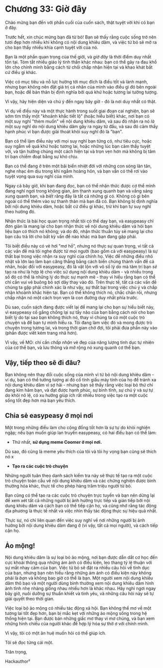 # Chương 33: Giờ đây

Chào mừng bạn đến với phần cuối của cuốn sách, thật tuyệt vời khi có bạn ở đây.

Trước hết, xin chúc mừng bạn đã từ bỏ! Bạn sẽ thấy rằng cuộc sống trở nên tươi đẹp hơn nhiều khi không có nội dung khiêu dâm, và việc từ bỏ sẽ mở ra cho bạn thấy nhiều khía cạnh tuyệt vời của nó.

Bạn là một phần quan trọng của thế giới, và *giờ đây* là thời điểm duy nhất tồn tại. Tóm tắt nhiều giáo lý tinh thần khác nhau: bạn có thể gây ra đau khổ lớn cho chính mình bằng cách từ chối chấp nhận hiện tại và khao khát bất cứ điều gì khác.

Việc có mục tiêu và nỗ lực hướng tới mục đích là điều tốt và lành mạnh, nhưng bạn không nên đặt giá trị cá nhân của mình vào điều gì đó bên ngoài bạn, hoặc để bản thân bị định nghĩa bởi quá khứ hoặc tương lai tưởng tượng.

Vì vậy, hãy hiện diện và chú ý đến ngay bây giờ - đó là nơi duy nhất có thật.

Ví dụ về điều này và một thực hành trong suốt giai đoạn cai nghiện, bạn sẽ sớm tìm thấy một "khoảnh khắc tiết lộ" (hoặc hiểu biết) khác, nơi bạn có một suy nghĩ "thèm muốn" về nội dung khiêu dâm, và sau đó nhận ra nó *là* một suy nghĩ do nội dung khiêu dâm gây ra ngay từ đầu, và sau đó cảm thấy hạnh phúc vì bạn được giải thoát khỏi suy nghĩ đó là "bạn".

Bạn có thể làm điều này với mọi suy nghĩ bạn từng có, như tiêu cực, hoặc suy ngẫm về quá khứ hoặc tương lai, hoặc những lúc bạn cảm thấy tuyệt vời, và tận hưởng chúng một cách hiện tại và trọn vẹn hơn mà không bị tâm trí bạn chiếm đoạt bằng sự khó chịu.

Bạn có thể đang ở trên một bãi biển nhiệt đới với những con sóng lăn tăn, nghe nhạc êm dịu trong khi ngắm hoàng hôn, và bạn vẫn có thể rơi vào tuyệt vọng qua suy nghĩ của mình.

Ngay cả bây giờ, khi bạn đang đọc, bạn có thể nhận thức được cơ thể mình đang nghỉ ngơi trong không gian, âm thanh xung quanh bạn và vầng sáng xung quanh bạn, và *biết* rằng đây là tất cả những gì có. Không có gì bên ngoài có thể thêm vào sự thanh thản mà bạn đã có. Bạn không bị định nghĩa bởi nội dung khiêu dâm, hoặc bất cứ điều gì khác, trừ khi bạn tự suy nghĩ theo hướng đó.

Nhận thức là bài học quan trọng nhất tôi có thể dạy bạn, và easypeasy chỉ đơn giản là mang lại cho bạn nhận thức về nội dung khiêu dâm và hỏi bạn liệu bạn có thích nó không; và do đó, nhận thức thuần túy sẽ mang lại cho bạn câu trả lời cho bất kỳ vấn đề nào khác mà bạn đang gặp phải.

Tôi biết điều này có vẻ hơi "mơ hồ", nhưng nó thực sự quan trọng, vì tất cả các vấn đề mà tôi nghe được từ mọi người (bao gồm cả với easypeasy) là sự thất bại trong việc nhận ra suy nghĩ của chính họ. Việc để những điều nhỏ nhặt và lớn lao làm bạn căng thẳng bằng cách biến chúng thành vấn đề cá nhân, hoặc đối với easypeasy, đó là vật lộn với vô số lý do mà tâm trí bạn *sẽ* tạo ra như là hợp lệ cho việc sử dụng nội dung khiêu dâm - và nhiều trong số đó có thể là những lý do thực sự mạnh mẽ - thay vì hiểu rằng bạn có thể chỉ cần vui vẻ buông bỏ sợi dây thay vào đó. Trên thực tế, tất cả các vấn đề chúng ta gặp phải chính xác là như vậy, sự thất bại trong việc chú ý và chấp nhận khoảnh khắc hiện tại. Bạn có thể không thích nó, chắc chắn rồi, nhưng chấp nhận nó một cách trọn vẹn là con đường duy nhất phía trước.

Dù sao, cuốn sách đang được viết lại để mang lại cho bạn sự hiểu biết này, vì easypeasy cố gắng chống lại sự tẩy não của bạn bằng cách *nói* cho bạn biết lý do tại sao bạn không thích nó, thay vì chúng ta có một cuộc trò chuyện và để bạn tự mình hiểu ra. Tôi đang làm việc đó và mong được trò chuyện trong tương lai, và trong thời gian chờ đợi, tôi phải đưa phần này vào (phần được viết kém trang nhã hơn).

Vì vậy, về MO: chỉ cần *chấp nhận* vẻ đẹp của năng lượng tình dục tự nhiên của cơ thể bạn, và lưu thông và mở rộng nó xung quanh cơ thể bạn.

## Vậy, tiếp theo sẽ đi đâu?

Bạn không nên thay đổi cuộc sống của mình vì từ bỏ nội dung khiêu dâm - ví dụ, bạn có thể tưởng tượng ai đó cố tình giấu máy tính của họ để tránh xa nội dung khiêu dâm vì sợ hãi - nhưng bạn sẽ thấy rằng việc loại bỏ thứ chỉ đang kìm hãm bạn, và đạt được hạnh phúc, sự bình tĩnh, sự chú ý và sự tự do khỏi nô lệ, có xu hướng giúp ích rất nhiều trong việc tạo ra một cuộc sống tốt đẹp hơn mà bạn yêu thích.

## Chia sẻ easypeasy ở mọi nơi

Một trong những điều làm cho cộng đồng tốt hơn là sự tự do khỏi nghiện ngập; nếu bạn muốn giúp lan truyền easypeasy, có hai điều bạn có thể làm:

- Thứ nhất, **sử dụng meme Coomer ở mọi nơi.**

Dù sao, đó cũng là meme yêu thích của tôi và tôi hy vọng bạn cũng sẽ thích nó x

- **Tạo ra các cuộc trò chuyện**

Những người tuân theo danh sách kiểm tra này sẽ thực tế tạo ra một cuộc trò chuyện toàn cầu về nội dung khiêu dâm và các chứng nghiện được bình thường hóa khác, thực tế cho phép hàng trăm triệu người từ bỏ.

Bạn cũng có thể tạo ra các cuộc trò chuyện trực tuyến và bạn nên dừng lại để xem xét tất cả những người bị ảnh hưởng trực tiếp và gián tiếp bởi nội dung khiêu dâm và cách bạn có thể tiếp cận họ, và cũng nhớ rằng tác động địa phương là thực tế nhất và việc nhìn thấy tác động thực sự hiệu quả nhất.

Thực sự, nó chỉ liên quan đến việc suy nghĩ về nơi những người bị ảnh hưởng bởi nội dung khiêu dâm đang ở (vì vậy, tất cả mọi người), và cách tiếp cận họ.

## Ảo mộng!

Nội dung khiêu dâm là sự loại bỏ ảo mộng, nơi bạn được dẫn dắt cơ học đến cực khoái thông qua những ám ảnh có điều kiện, leo thang tỷ lệ thuận với sự mất nhạy cảm của bạn. Việc từ bỏ sẽ đặt ra nhiều câu hỏi về tình dục của bạn, nhưng bạn nên hiểu rằng những ám ảnh có điều kiện này không phải là *bạn* và không bao giờ có thể là bạn. Một người xem nội dung khiêu dâm thô bạo và một người dùng bình thường xem nội dung khiêu dâm hình ảnh tĩnh nhẹ nhàng giống nhau nhiều hơn là khác nhau. Hãy nghỉ ngơi ngay bây giờ, nuôi dưỡng sự thuần khiết và tình yêu, và những câu hỏi này sẽ tự giải quyết theo thời gian.

Việc loại bỏ ảo mộng có nhiều tác động xã hội. Bạn không thể mơ về một tương lai tốt đẹp hơn, bạn bị mắc kẹt với những ảo mộng sống trong hệ thống hiện tại. Bạn được bán những giấc mơ thay vì mơ chúng, và bạn xem những hình chiếu của người khác để hợp lý hóa sự thờ ơ với chính mình.

Vì vậy, tôi có một ân huệ muốn hỏi có thể giúp ích.

Tôi sẽ đọc từng cái một.

Trân trọng,

Hackauthor²
